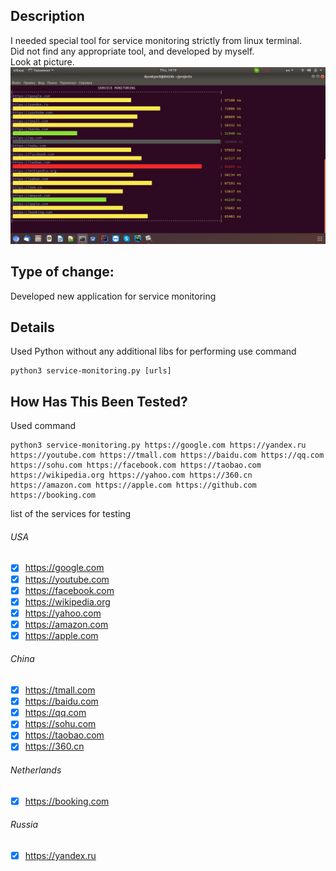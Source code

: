 ## Description 

I needed special tool for service monitoring strictly from linux terminal.  
Did not find any appropriate tool, and developed by myself.  
Look at picture.  
![TUI](screenshot1.png)

## Type of change:  
Developed new application for service monitoring  

## Details
Used Python without any additional libs
for performing use command
```
python3 service-monitoring.py [urls]
```  
## How Has This Been Tested?  
Used command
```
python3 service-monitoring.py https://google.com https://yandex.ru https://youtube.com https://tmall.com https://baidu.com https://qq.com https://sohu.com https://facebook.com https://taobao.com https://wikipedia.org https://yahoo.com https://360.cn https://amazon.com https://apple.com https://github.com https://booking.com
```
list of the services for testing

###### USA  
- [x] https://google.com
- [x] https://youtube.com
- [x] https://facebook.com
- [x] https://wikipedia.org 
- [x] https://yahoo.com 
- [x] https://amazon.com 
- [x] https://apple.com

###### China  
- [x] https://tmall.com
- [x] https://baidu.com 
- [x] https://qq.com 
- [x] https://sohu.com 
- [x] https://taobao.com 
- [x] https://360.cn  

###### Netherlands  
- [x] https://booking.com  

###### Russia  
- [x] https://yandex.ru
